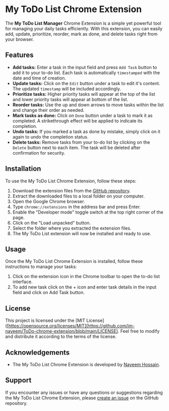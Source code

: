 # My ToDo List Chrome Extension

The **My ToDo List Manager** Chrome Extension is a simple yet powerful tool for managing your daily tasks efficiently. With this extension, you can easily add, update, prioritize, reorder, mark as done, and delete tasks right from your browser.

## Features

- **Add tasks:** Enter a task in the input field and press `Add Task` button to add it to your to-do list. Each task is automatically `timestamped` with the date and time of creation.
- **Update tasks:** Click on the `Edit` button under a task to edit it's content. The updated `timestamp` will be included accordingly.
- **Prioritize tasks:** Higher priority tasks will appear at the top of the list and lower priority tasks will appear at bottom of the list.
- **Reorder tasks:** Use the up and down arrows to move tasks within the list and change their order as needed.
- **Mark tasks as done:** Click on `Done` button under a task to mark it as completed. A strikethrough effect will be applied to indicate its completion.
- **Undo tasks:** If you marked a task as done by mistake, simply click on it again to undo the completion status.
- **Delete tasks:** Remove tasks from your to-do list by clicking on the `Delete` button next to each item. The task will be deleted after confirmation for security.

## Installation

To use the My ToDo List Chrome Extension, follow these steps:

1. Download the extension files from the [GitHub repository](https://github.com/im-nayeem/ToDo-chrome-extension).
2. Extract the downloaded files to a local folder on your computer.
3. Open the Google Chrome browser.
4. Type `chrome://extensions` in the address bar and press Enter.
5. Enable the "Developer mode" toggle switch at the top right corner of the page.
6. Click on the "Load unpacked" button.
7. Select the folder where you extracted the extension files.
8. The My ToDo List extension will now be installed and ready to use.

## Usage

Once the My ToDo List Chrome Extension is installed, follow these instructions to manage your tasks:

1. Click on the extension icon in the Chrome toolbar to open the to-do list interface.
2. To add new task click on the + icon and enter task details in the input field and click on Add Task button.


## License

This project is licensed under the [MIT License]([https://opensource.org/licenses/MIT](https://github.com/im-nayeem/ToDo-chrome-extension/blob/main/LICENSE). Feel free to modify and distribute it according to the terms of the license.

## Acknowledgements

- The My ToDo List Chrome Extension is developed by [Nayeem Hossain](https://im-nayeem.github.io).

## Support

If you encounter any issues or have any questions or suggestions regarding the My ToDo List Chrome Extension, please [create an issue](https://github.com/im-nayeem/ToDo-chrome-extension/issues) on the GitHub repository. 

